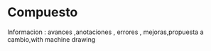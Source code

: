 # Compuesto
Informacion : avances ,anotaciones , errores , mejoras,propuesta a cambio,with machine drawing 
